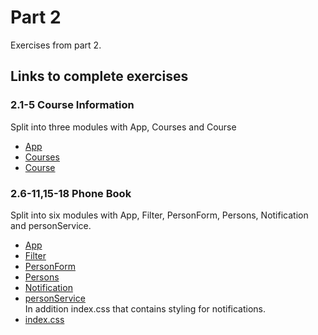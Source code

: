 # Part 2

Exercises from part 2.

## Links to complete exercises

### 2.1-5 Course Information
Split into three modules with App, Courses and Course
- [App](https://github.com/rescawen/Fall2020Fullstack/blob/master/Part2/2.1-5_course_information/src/App.js)  
- [Courses](https://github.com/rescawen/Fall2020Fullstack/blob/master/Part2/2.1-5_course_information/src/components/Courses.js)  
- [Course](https://github.com/rescawen/Fall2020Fullstack/blob/master/Part2/2.1-5_course_information/src/components/Course.js)  

### 2.6-11,15-18 Phone Book
Split into six modules with App, Filter, PersonForm, Persons, Notification and personService.
- [App](https://github.com/rescawen/Fall2020Fullstack/blob/master/Part2/2.6-11%2C15-18_phone_book/src/App.js)  
- [Filter](https://github.com/rescawen/Fall2020Fullstack/blob/master/Part2/2.6-11%2C15-18_phone_book/src/components/Filter.js)  
- [PersonForm](https://github.com/rescawen/Fall2020Fullstack/blob/master/Part2/2.6-11%2C15-18_phone_book/src/components/PersonForm.js)  
- [Persons](https://github.com/rescawen/Fall2020Fullstack/blob/master/Part2/2.6-11%2C15-18_phone_book/src/components/Persons.js)  
- [Notification](https://github.com/rescawen/Fall2020Fullstack/blob/master/Part2/2.6-11%2C15-18_phone_book/src/components/Notification.js)  
- [personService](https://github.com/rescawen/Fall2020Fullstack/blob/master/Part2/2.6-11%2C15-18_phone_book/src/services/persons.js)  
In addition index.css that contains styling for notifications.
- [index.css](https://github.com/rescawen/Fall2020Fullstack/blob/master/Part2/2.6-11%2C15-18_phone_book/src/index.css)  




